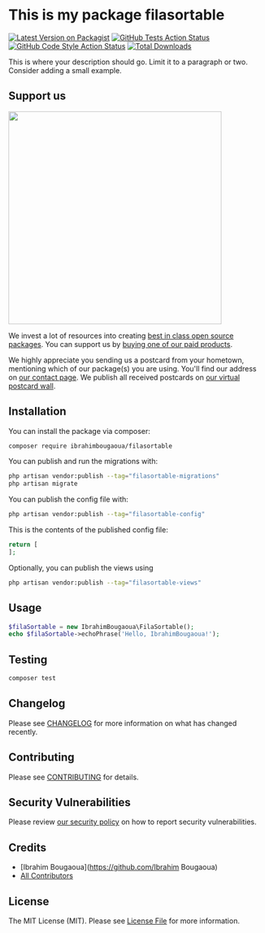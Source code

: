 # This is my package filasortable

[![Latest Version on Packagist](https://img.shields.io/packagist/v/ibrahimbougaoua/filasortable.svg?style=flat-square)](https://packagist.org/packages/ibrahimbougaoua/filasortable)
[![GitHub Tests Action Status](https://img.shields.io/github/actions/workflow/status/ibrahimbougaoua/filasortable/run-tests.yml?branch=main&label=tests&style=flat-square)](https://github.com/ibrahimbougaoua/filasortable/actions?query=workflow%3Arun-tests+branch%3Amain)
[![GitHub Code Style Action Status](https://img.shields.io/github/actions/workflow/status/ibrahimbougaoua/filasortable/fix-php-code-style-issues.yml?branch=main&label=code%20style&style=flat-square)](https://github.com/ibrahimbougaoua/filasortable/actions?query=workflow%3A"Fix+PHP+code+style+issues"+branch%3Amain)
[![Total Downloads](https://img.shields.io/packagist/dt/ibrahimbougaoua/filasortable.svg?style=flat-square)](https://packagist.org/packages/ibrahimbougaoua/filasortable)

This is where your description should go. Limit it to a paragraph or two. Consider adding a small example.

## Support us

[<img src="https://github-ads.s3.eu-central-1.amazonaws.com/filasortable.jpg?t=1" width="419px" />](https://spatie.be/github-ad-click/filasortable)

We invest a lot of resources into creating [best in class open source packages](https://spatie.be/open-source). You can support us by [buying one of our paid products](https://spatie.be/open-source/support-us).

We highly appreciate you sending us a postcard from your hometown, mentioning which of our package(s) you are using. You'll find our address on [our contact page](https://spatie.be/about-us). We publish all received postcards on [our virtual postcard wall](https://spatie.be/open-source/postcards).

## Installation

You can install the package via composer:

```bash
composer require ibrahimbougaoua/filasortable
```

You can publish and run the migrations with:

```bash
php artisan vendor:publish --tag="filasortable-migrations"
php artisan migrate
```

You can publish the config file with:

```bash
php artisan vendor:publish --tag="filasortable-config"
```

This is the contents of the published config file:

```php
return [
];
```

Optionally, you can publish the views using

```bash
php artisan vendor:publish --tag="filasortable-views"
```

## Usage

```php
$filaSortable = new IbrahimBougaoua\FilaSortable();
echo $filaSortable->echoPhrase('Hello, IbrahimBougaoua!');
```

## Testing

```bash
composer test
```

## Changelog

Please see [CHANGELOG](CHANGELOG.md) for more information on what has changed recently.

## Contributing

Please see [CONTRIBUTING](CONTRIBUTING.md) for details.

## Security Vulnerabilities

Please review [our security policy](../../security/policy) on how to report security vulnerabilities.

## Credits

- [Ibrahim Bougaoua](https://github.com/Ibrahim Bougaoua)
- [All Contributors](../../contributors)

## License

The MIT License (MIT). Please see [License File](LICENSE.md) for more information.
